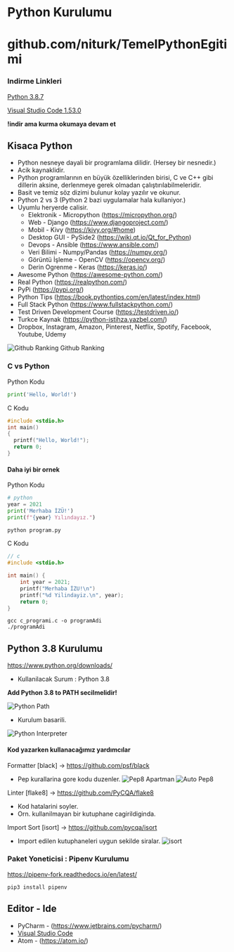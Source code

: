 # Python Kurulumu

# github.com/niturk/TemelPythonEgitimi

### Indirme Linkleri
[Python 3.8.7](https://www.python.org/ftp/python/3.8.7/python-3.8.7-amd64.exe)

[Visual Studio Code 1.53.0](https://code.visualstudio.com/sha/download?build=stable&os=win32-user)

**!indir ama kurma okumaya devam et**

## Kisaca Python
* Python nesneye dayali bir programlama dilidir. (Hersey bir nesnedir.)
* Acik kaynaklidir.
* Python programlarının en büyük özelliklerinden birisi, C ve C++ gibi dillerin aksine, derlenmeye gerek olmadan çalıştırılabilmeleridir.
* Basit ve temiz söz dizimi bulunur kolay yazılır ve okunur.
* Python 2 vs 3 (Python 2 bazi uygulamalar hala kullaniyor.)
* Uyumlu heryerde calisir.
    - Elektronik - Micropython (https://micropython.org/)
    - Web - Django (https://www.djangoproject.com/)
    - Mobil - Kivy (https://kivy.org/#home)
    - Desktop GUI - PySide2 (https://wiki.qt.io/Qt_for_Python)
    - Devops - Ansible (https://www.ansible.com/)
    - Veri Bilimi - Numpy/Pandas (https://numpy.org/)
    - Görüntü İşleme - OpenCV (https://opencv.org/)
    - Derin Ogrenme - Keras (https://keras.io/)
* Awesome Python (https://awesome-python.com/)
* Real Python (https://realpython.com/)
* PyPi (https://pypi.org/)
* Python Tips (https://book.pythontips.com/en/latest/index.html)
* Full Stack Python (https://www.fullstackpython.com/)
* Test Driven Development Course (https://testdriven.io/)
* Turkce Kaynak (https://python-istihza.yazbel.com/)
* Dropbox, Instagram, Amazon, Pinterest, Netflix, Spotify, Facebook, Youtube, Udemy

![Github Ranking](img/github_ranking.png)
Github Ranking
### C vs Python
Python Kodu
```python
print('Hello, World!')
```
C Kodu
```c
#include <stdio.h>
int main()
{
  printf("Hello, World!");
  return 0;
}
```
#### **Daha iyi bir ornek**

Python Kodu
```python
# python
year = 2021
print('Merhaba İZÜ!')
print(f"{year} Yılındayız.")
```
```python
python program.py
```
C Kodu
```c
// c
#include <stdio.h>

int main() {
	int year = 2021;
	printf("Merhaba İZU!\n")
	printf("%d Yilindayiz.\n", year);
	return 0;
}
```
```shell
gcc c_programi.c -o programAdi
./programAdi
```

## Python 3.8 Kurulumu

https://www.python.org/downloads/

* Kullanilacak Surum : Python 3.8

**Add Python 3.8 to PATH secilmelidir!**

![Python Path](img/pythonpath.png)



* Kurulum basarili.

![Python Interpreter](img/pythoninterpreter.png)

#### Kod yazarken kullanacağımız yardımcılar

Formatter [black] -> https://github.com/psf/black
* Pep kurallarina gore kodu duzenler.
![Pep8 Apartman](img/pep8-apartman.jpg)
![Auto Pep8](img/auto-pep8.png)

Linter [flake8] -> https://github.com/PyCQA/flake8
* Kod hatalarini soyler.
* Orn. kullanilmayan bir kutuphane cagirildiginda.

Import Sort [isort] -> https://github.com/pycqa/isort
* Import edilen kutuphaneleri uygun sekilde siralar.
![isort](img/isort.png)

### Paket Yoneticisi : Pipenv Kurulumu

https://pipenv-fork.readthedocs.io/en/latest/

```shell
pip3 install pipenv
```

## Editor - Ide

* PyCharm - (https://www.jetbrains.com/pycharm/)
* [Visual Studio Code](2-vscode.md)
* Atom - (https://atom.io/)
